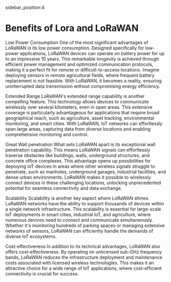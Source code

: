 sidebar_position:4

# Benefits of Lora and LoRaWAN
Low Power Consumption
One of the most significant advantages of LoRaWAN is its low power consumption. Designed specifically for low-power applications, LoRaWAN devices can operate on battery power for up to an impressive 10 years. This remarkable longevity is achieved through efficient power management and optimized communication protocols, making it a perfect fit for remote or difficult-to-access locations. Imagine deploying sensors in remote agricultural fields, where frequent battery replacement is not feasible. With LoRaWAN, it becomes a reality, ensuring uninterrupted data transmission without compromising energy efficiency.

Extended Range
LoRaWAN's extended range capability is another compelling feature. This technology allows devices to communicate wirelessly over several kilometers, even in open areas. This extensive coverage is particularly advantageous for applications that require broad geographical reach, such as agriculture, asset tracking, environmental monitoring, and smart cities. With LoRaWAN, IoT networks can effortlessly span large areas, capturing data from diverse locations and enabling comprehensive monitoring and control.

Great Wall penetration
What sets LoRaWAN apart is its exceptional wall penetration capability. This means LoRaWAN signals can effortlessly traverse obstacles like buildings, walls, underground structures, and concrete office complexes. This advantage opens up possibilities for deploying IoT devices in areas where other wireless signals struggle to penetrate, such as manholes, underground garages, industrial facilities, and dense urban environments. LoRaWAN makes it possible to wirelessly connect devices in these challenging locations, unlocking unprecedented potential for seamless connectivity and data exchange.

Scalability
Scalability is another key aspect where LoRaWAN shines. LoRaWAN networks have the ability to support thousands of devices within a single network infrastructure. This scalability is essential for large-scale IoT deployments in smart cities, industrial IoT, and agriculture, where numerous devices need to connect and communicate simultaneously. Whether it's monitoring hundreds of parking spaces or managing extensive networks of sensors, LoRaWAN can efficiently handle the demands of diverse IoT ecosystems.

Cost-effectiveness
In addition to its technical advantages, LoRaWAN also offers cost-effectiveness. By operating on unlicensed sub-GHz frequency bands, LoRaWAN reduces the infrastructure deployment and maintenance costs associated with licensed wireless technologies. This makes it an attractive choice for a wide range of IoT applications, where cost-efficient connectivity is crucial for success.
